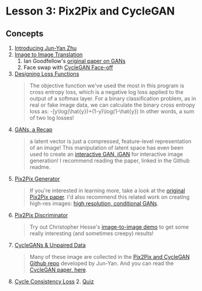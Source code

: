 # Lesson 3: Pix2Pix and CycleGAN

## Concepts

1. [Introducing Jun-Yan Zhu](https://www.youtube.com/watch?time_continue=3&v=l8sCN1rMt6E)
1. [Image to Image Translation](https://www.youtube.com/watch?time_continue=2&v=f-WnvKQd10k)
	1. Ian Goodfellow's [original paper on GANs](http://papers.nips.cc/paper/5423-generative-adversarial-nets.pdf)
	1. Face swap with [CycleGAN Face-off](https://arxiv.org/pdf/1712.03451.pdf)
1. [Designing Loss Functions](https://www.youtube.com/watch?time_continue=4&v=YL1kKWHr7Gc)
	> The objective function we've used the most in this program is cross entropy loss, which is a negative log loss applied to the output of a softmax layer. For a binary classification problem, as in real or fake image data, we can calculate the binary cross entropy loss as:
	> -[y\log(\hat{y})+(1-y)\log(1-\hat{y})	
	In other words, a sum of two log losses!
1. [GANs, a Recap](https://www.youtube.com/watch?time_continue=2&v=MEKTiR1Xkjg)
	> a latent vector is just a compressed, feature-level representation of an image!
	> This manipulation of latent space has even been used to create an [interactive GAN, iGAN](https://github.com/junyanz/iGAN/blob/master/README.md) for interactive image generation! I recommend reading the paper, linked in the Github readme.
1. [Pix2Pix Generator](https://www.youtube.com/watch?time_continue=1&v=94Kml3ekrUI)
	> If you're interested in learning more, take a look at the [original Pix2Pix paper](https://arxiv.org/pdf/1611.07004.pdf). I'd also recommend this related work on creating high-res images: [high resolution, conditional GANs](https://tcwang0509.github.io/pix2pixHD/).
1. [Pix2Pix Discriminator](https://www.youtube.com/watch?v=3Khqf7WtCxY)
	> Try out Christopher Hesse's [image-to-image demo](https://affinelayer.com/pixsrv/) to get some really interesting (and sometimes creepy) results!
1. [CycleGANs & Unpaired Data](https://www.youtube.com/watch?time_continue=17&v=-fbaRaXDqMY)
	> Many of these image are collected in the [Pix2Pix and CycleGAN Github repo](https://github.com/junyanz/pytorch-CycleGAN-and-pix2pix) developed by Jun-Yan.
	And you can read the [CycleGAN paper, here](https://arxiv.org/pdf/1703.10593.pdf).
1. [Cycle Consistency Loss](https://www.youtube.com/watch?time_continue=25&v=pPbWXmVgY0k)
	2. [Quiz](iamges/quiz_cyclegan.png)